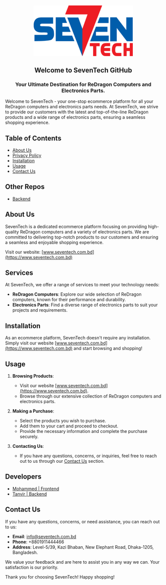 <p align="center">
  <a href="https://www.seventech.com.bd" target="blank"><img src="public/logo.png" width="320" alt="SevenTech Logo" /></a>
</p>
<h2 align="center">
Welcome to SevenTech GitHub
</h2>
<h3 align="center">
  Your Ultimate Destination for ReDragon Computers and Electronics Parts.
</h3>

Welcome to SevenTech - your one-stop ecommerce platform for all your ReDragon computers and electronics parts needs. At SevenTech, we strive to provide our customers with the latest and top-of-the-line ReDragon products and a wide range of electronics parts, ensuring a seamless shopping experience.

## Table of Contents

- [About Us](https://www.seventech.com.bd/about)
- [Privacy Policy](https://www.seventech.com.bd/about/privacy)
- [Installation](https://nextjs.org/docs/getting-started/installation)
- [Usage](https://www.seventech.com.bd)
- [Contact Us](https://www.facebook.com/rdragonbd)

## Other Repos
- [Backend](https://github.com/HelloTanvir/7-tech-backend)

## About Us

SevenTech is a dedicated ecommerce platform focusing on providing high-quality ReDragon computers and a variety of electronics parts. We are committed to delivering top-notch products to our customers and ensuring a seamless and enjoyable shopping experience.

Visit our website: [www.seventech.com.bd](https://www.seventech.com.bd)

## Services

At SevenTech, we offer a range of services to meet your technology needs:

- **ReDragon Computers**: Explore our wide selection of ReDragon computers, known for their performance and durability.
- **Electronics Parts**: Find a diverse range of electronics parts to suit your projects and requirements.

## Installation

As an ecommerce platform, SevenTech doesn't require any installation. Simply visit our website [www.seventech.com.bd](https://www.seventech.com.bd) and start browsing and shopping!

## Usage

1. **Browsing Products**:
   - Visit our website [www.seventech.com.bd](https://www.seventech.com.bd).
   - Browse through our extensive collection of ReDragon computers and electronics parts.

2. **Making a Purchase**:
   - Select the products you wish to purchase.
   - Add them to your cart and proceed to checkout.
   - Provide the necessary information and complete the purchase securely.

3. **Contacting Us**:
   - If you have any questions, concerns, or inquiries, feel free to reach out to us through our [Contact Us](#contact-us) section.

## Developers
- [Mohammed | Frontend](https://github.com/mohammadaahnaaf)
- [Tanvir | Backend](https://github.com/HelloTanvir)

## Contact Us

If you have any questions, concerns, or need assistance, you can reach out to us:

- **Email**: info@seventech.com.bd
- **Phone**: +8801911444466
- **Address**: Level-5/39, Kazi Bhaban, New Elephant Road, Dhaka-1205, Bangladesh.

We value your feedback and are here to assist you in any way we can. Your satisfaction is our priority.

Thank you for choosing SevenTech! Happy shopping!
